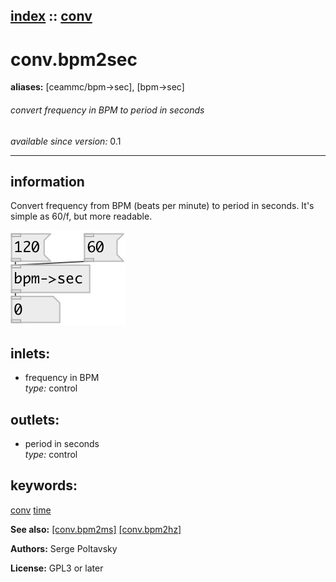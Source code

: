 [index](index.html) :: [conv](category_conv.html)
---

# conv.bpm2sec
**aliases:** [ceammc/bpm-&gt;sec], [bpm-&gt;sec]


###### convert frequency in BPM to period in seconds

*available since version:* 0.1

---


## information
Convert frequency from BPM (beats per minute) to period in seconds. It&#39;s simple as 60/f, but more readable.


[![example](../examples/img/conv.bpm2sec.jpg)](../examples/pd/conv.bpm2sec.pd)









## inlets:

* frequency in BPM<br>
_type:_ control



## outlets:

* period in seconds<br>
_type:_ control



## keywords:

[conv](keywords/conv.html)
[time](keywords/time.html)



**See also:**
[\[conv.bpm2ms\]](conv.bpm2ms.html)
[\[conv.bpm2hz\]](conv.bpm2hz.html)




**Authors:** Serge Poltavsky




**License:** GPL3 or later





